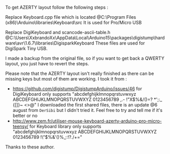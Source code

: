 To get AZERTY layout follow the following steps :

Replace Keyboard.cpp file which is located @C:\Program Files (x86)\Arduino\libraries\Keyboard\src
It is used for Pro/Micro USB

Replace DigiKeyboard and scancode-ascii-table.h @C:\Users\XxbrandoXx\AppData\Local\Arduino15\packages\digistump\hardware\avr\1.6.7\libraries\DigisparkKeyboard
These files are used for DigiSpark Tiny USB.

I made a backup from the original file, so if you want to get back a QWERTY layout, you just have to revert the steps.

Please note that the AZERTY layout isn't really finished as there can be missing keys but most of them are working.
I took it from :
- https://github.com/digistump/DigistumpArduino/issues/46 for DigiKeyboard only supports "abcdefghijklmnopqrstuvwxyz ABCDEFGHIJKLMNOPQRSTUVWXYZ 0123456789 ,.- !"X$%&/()=? *';:_ {[]}\~ <>@"
I downloaded the first shared files, there is an update @6 august from `DerSibi` but I didn't tried it. Feel free to try and tell me if it's better or no
- http://www.zem.fr/utiliser-mouse-keyboard-azerty-arduino-pro-micro-teensy/ for Keyboard library only supports "abcdefghijklmnopqrstuvwxyz ABCDEFGHIJKLMNOPQRSTUVWXYZ 0123456789 !\”$%&'()%,;:!?./+="

Thanks to these author.
